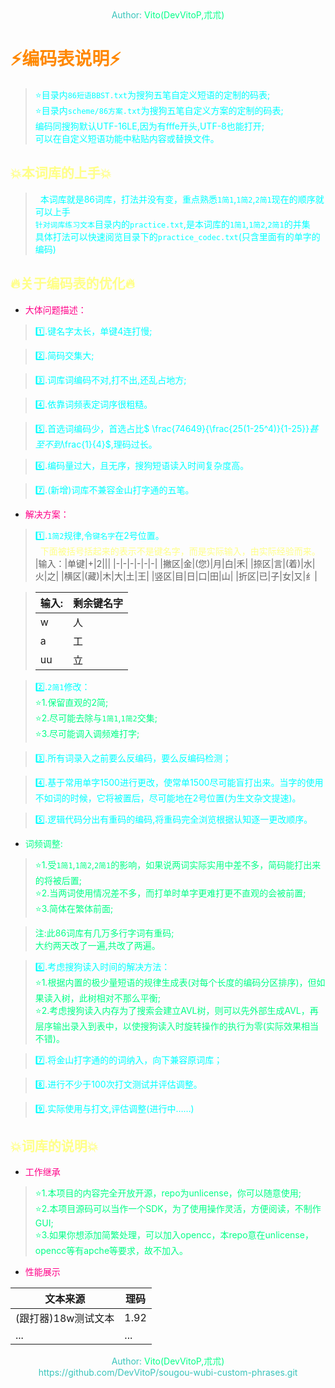 <center><font color=#39c5bb>Author:<font color=#00ff88> Vito(DevVitoP,朮朮)</font></font></center>

# <font color=#ff8800>:zap:编码表说明:zap:</font>
> <font color=#00ffff>:star:目录内`86短语BBST.txt`为搜狗五笔自定义短语的定制的码表;</font>     
> <font color=#00ffff>:star:目录内`scheme/86方案.txt`为搜狗五笔自定义方案的定制的码表;</font>     
> <font color=#00ffff>编码同搜狗默认UTF-16LE,因为有fffe开头,UTF-8也能打开;</font>    
> <font color=#00ffff>可以在自定义短语功能中粘贴内容或替换文件。</font>    


## <font color=#ffff88>:boom:本词库的上手:boom:</font>
> <font color=#00ffff>&nbsp;&nbsp;本词库就是86词库，打法并没有变，重点熟悉`1简1`,`1简2`,`2简1`现在的顺序就可以上手</font>    
> <font color=#00ffff>`针对词库练习文本`目录内的`practice.txt`,是本词库的`1简1`,`1简2`,`2简1`的并集</font>    
> <font color=#00ffff>具体打法可以快速阅览目录下的`practice_codec.txt`(只含里面有的单字的编码)</font>    

## <font color=#ffff88>:fire:关于编码表的优化:fire:</font> 
* <font color=#ff0088>大体问题描述：</font>    

> <font color=#00ffff>:one:.键名字太长，单键4连打慢;</font>    

> <font color=#00ffff>:two:.简码交集大;</font>    

> <font color=#00ffff>:three:.词库词编码不对,打不出,还乱占地方;</font>    

> <font color=#00ffff>:four:.依靠词频表定词序很粗糙。</font>    

> <font color=#00ffff>:five:.首选词编码少，首选占比$ \frac{74649}{\frac{25(1-25^4)}{1-25}}$甚至不到$\frac{1}{4}$,理码过长。</font>    

> <font color=#00ffff>:six:.编码量过大，且无序，搜狗短语读入时间复杂度高。</font>    

> <font color=#00ffff>:seven:.(新增)词库不兼容金山打字通的五笔。</font>    

* <font color=#ff0088>解决方案：</font>    

> <font color=#00ffff>:one:.`1简2`规律,令`键名字`在2号位置。</font>    
> <font color= #ffff88>&nbsp;&nbsp;下面被括号括起来的表示不是键名字，而是实际输入，由实际经验而来。</font>    
> |输入：|单键|+|2|||
> |-|-|-|-|-|-|
> |撇区|金|(您)|月|白|禾|
> |捺区|言|(着)|水|火|之|
> |横区|(藏)|木|大|土|王|
> |竖区|目|日|口|田|山|
> |折区|已|子|女|又|纟|

> |输入:|剩余键名字|
> |-|-|
> |w|人|
> |a|工|
> |uu|立|

> <font color=#00ffff>:two:.`2简1`修改：</font>    
> <font color=#00ff88>:star:1.保留直观的2简;</font>    
> <font color=#00ff88>:star:2.尽可能去除与`1简1`,`1简2`交集;</font>    
> <font color=#00ff88>:star:3.尽可能调入调频难打字;</font>    

> <font color=#00ffff>:three:.所有词录入之前要么反编码，要么反编码检测；</font>

> <font color=#00ffff>:four:.基于常用单字1500进行更改，使常单1500尽可能盲打出来。当字的使用不如词的时候，它将被置后，尽可能地在2号位置(为生文杂文提速)。</font>    

> <font color=#00ffff>:five:.逻辑代码分出有重码的编码,将重码完全浏览根据认知逐一更改顺序。</font>    

* <font color=#00ff88>词频调整:</font>    
> <font color=#00ff88>:star:1.受`1简1`,`1简2`,`2简1`的影响，如果说两词实际实用中差不多，简码能打出来的将被后置;</font>    
> <font color=#00ff88>:star:2.当两词使用情况差不多，而打单时单字更难打更不直观的会被前置;</font>    
> <font color=#00ff88>:star:3.简体在繁体前面;</font>    

> <font color=#00ff88>注:此86词库有几万多行字词有重码;</font>    
> <font color=#00ff88>大约两天改了一遍,共改了两遍。</font>    

> <font color=#00ffff>:six:.考虑搜狗读入时间的解决方法：</font>    
> <font color=#00ff88>:star:1.根据内置的极少量短语的规律生成表(对每个长度的编码分区排序)，但如果读入树，此树相对不那么平衡;</font>    
> <font color=#00ff88>:star:2.考虑搜狗读入内存为了搜索会建立AVL树，则可以先外部生成AVL，再层序输出录入到表中，以使搜狗读入时旋转操作的执行为零(实际效果相当不错)。</font>    

> <font color=#00ffff>:seven:.将金山打字通的的词纳入，向下兼容原词库；</font>    

> <font color=#00ffff>:eight:.进行不少于100次打文测试并评估调整。</font>    

> <font color=#00ffff>:nine:.实际使用与打文,评估调整(进行中……)</font>    



## <font color=#ffff88>:boom:词库的说明:boom:</font>
* <font color=#ff0088>工作继承</font>
> <font color=#00ff88>:star:1.本项目的内容完全开放开源，repo为unlicense，你可以随意使用;</font>    
> <font color=#00ff88>:star:2.本项目源码可以当作一个SDK，为了使用操作灵活，方便阅读，不制作GUI;</font>    
> <font color=#00ff88>:star:3.如果你想添加简繁处理，可以加入opencc，本repo意在unlicense，opencc等有apche等要求，故不加入。</font>    

* <font color=#ff0088>性能展示</font>

|文本来源|理码|
|-|-|
|(跟打器)18w测试文本|1.92|
|...|...|

<center><font color=#39c5bb>Author:<font color=#00ff88> Vito(DevVitoP,朮朮)</font></font></center>
<center><font color=#39c5bb>https://github.com/DevVitoP/sougou-wubi-custom-phrases.git</font></font></center>
